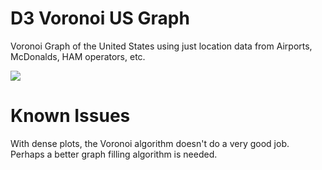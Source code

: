 D3 Voronoi US Graph
===========

Voronoi Graph of the United States using just location data from Airports, McDonalds, HAM operators, etc.

<img src="http://i.imgur.com/p72FO2Vl.png" />


Known Issues
============

With dense plots, the Voronoi algorithm doesn't do a very good job.  Perhaps a better graph filling algorithm is needed.
